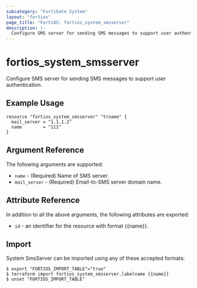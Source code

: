 ```yaml
---
subcategory: "FortiGate System"
layout: "fortios"
page_title: "FortiOS: fortios_system_smsserver"
description: |-
  Configure SMS server for sending SMS messages to support user authentication.
---
```


# fortios_system_smsserver
Configure SMS server for sending SMS messages to support user authentication.

## Example Usage

```hcl
resource "fortios_system_smsserver" "trname" {
  mail_server = "1.1.1.2"
  name        = "111"
}
```

## Argument Reference

The following arguments are supported:

* `name` - (Required) Name of SMS server.
* `mail_server` - (Required) Email-to-SMS server domain name.


## Attribute Reference

In addition to all the above arguments, the following attributes are exported:
* `id` - an identifier for the resource with format {{name}}.

## Import

System SmsServer can be imported using any of these accepted formats:
```
$ export "FORTIOS_IMPORT_TABLE"="true"
$ terraform import fortios_system_smsserver.labelname {{name}}
$ unset "FORTIOS_IMPORT_TABLE"
```
